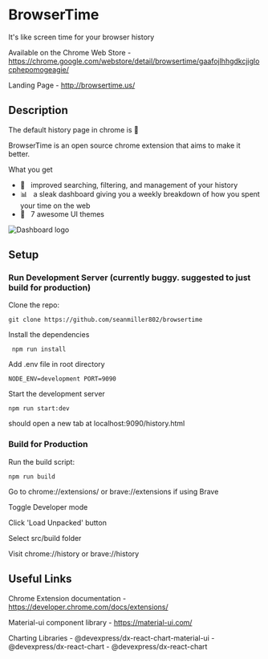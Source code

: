 # BrowserTime
It's like screen time for your browser history

Available on the Chrome Web Store - https://chrome.google.com/webstore/detail/browsertime/gaafojlhhgdkcjiglocphepomogeagie/

Landing Page - http://browsertime.us/

## Description
The default history page in chrome is :shit:

BrowserTime is an open source chrome extension that aims to make it better.

 What you get

 - :mag_right: &nbsp; improved searching, filtering, and management of your history
 - :bar_chart: &nbsp; a sleak dashboard giving you a weekly breakdown of how you spent your time on the web
 - :art: &nbsp; 7 awesome UI themes

 ![Dashboard logo](./dash.png)

## Setup

### Run Development Server (currently buggy. suggested to just build for production)
Clone the repo:

```git clone https://github.com/seanmiller802/browsertime```

Install the dependencies

``` npm run install```

Add .env file in root directory

```NODE_ENV=development PORT=9090```

Start the development server

```npm run start:dev```

should open a new tab at localhost:9090/history.html

### Build for Production
Run the build script:

```npm run build```

Go to chrome://extensions/ or brave://extensions if using Brave

Toggle Developer mode

Click 'Load Unpacked' button

Select src/build folder

Visit chrome://history or brave://history

## Useful Links

Chrome Extension documentation - https://developer.chrome.com/docs/extensions/

Material-ui component library - https://material-ui.com/

Charting Libraries 
    - @devexpress/dx-react-chart-material-ui
    - @devexpress/dx-react-chart
    - @devexpress/dx-react-chart

